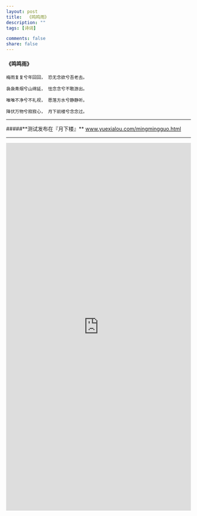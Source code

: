 ```yaml
---
layout: post
title:  《鸣鸣雨》
description: ""
tags: [诗词]

comments: false
share: false
---
```



#### 《鸣鸣雨》

	梅雨复复兮年回回， 恐无念欲兮吾老去。
	
	袅袅青烟兮山绵延， 怯念念兮不敢游出。

	唯唯不净兮不礼视， 愿落方水兮静静听。
	
	降伏万物兮寂寂心， 月下前楼兮念念过。

 <hr>
#####**测试发布在『月下楼』**
<a href="http://www.yuexialou.com/mingmingguo.html" target="_blank">www.yuexialou.com/mingmingguo.html</a>

 
 <hr>

 <iframe width="100%" height="1000" src="http://www.yuexialou.com/mingmingguo.html" frameborder="0"> </iframe>